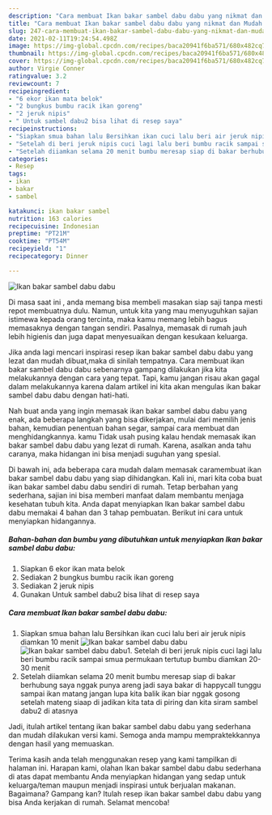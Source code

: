 ```yaml
---
description: "Cara membuat Ikan bakar sambel dabu dabu yang nikmat dan Mudah Dibuat"
title: "Cara membuat Ikan bakar sambel dabu dabu yang nikmat dan Mudah Dibuat"
slug: 247-cara-membuat-ikan-bakar-sambel-dabu-dabu-yang-nikmat-dan-mudah-dibuat
date: 2021-02-11T19:24:54.498Z
image: https://img-global.cpcdn.com/recipes/baca20941f6ba571/680x482cq70/ikan-bakar-sambel-dabu-dabu-foto-resep-utama.jpg
thumbnail: https://img-global.cpcdn.com/recipes/baca20941f6ba571/680x482cq70/ikan-bakar-sambel-dabu-dabu-foto-resep-utama.jpg
cover: https://img-global.cpcdn.com/recipes/baca20941f6ba571/680x482cq70/ikan-bakar-sambel-dabu-dabu-foto-resep-utama.jpg
author: Virgie Conner
ratingvalue: 3.2
reviewcount: 7
recipeingredient:
- "6 ekor ikan mata belok"
- "2 bungkus bumbu racik ikan goreng"
- "2 jeruk nipis"
- " Untuk sambel dabu2 bisa lihat di resep saya"
recipeinstructions:
- "Siapkan smua bahan lalu Bersihkan ikan cuci lalu beri air jeruk nipis diamkan 10 menit"
- "Setelah di beri jeruk nipis cuci lagi lalu beri bumbu racik sampai smua permukaan tertutup bumbu diamkan 20-30 menit"
- "Setelah diiamkan selama 20 menit bumbu meresap siap di bakar berhubung saya nggak punya areng jadi saya bakar di happycall tunggu sampai ikan matang jangan lupa kita balik ikan biar nggak gosong setelah mateng siaap di jadikan kita tata di piring dan kita siram sambel dabu2 di atasnya"
categories:
- Resep
tags:
- ikan
- bakar
- sambel

katakunci: ikan bakar sambel 
nutrition: 163 calories
recipecuisine: Indonesian
preptime: "PT21M"
cooktime: "PT54M"
recipeyield: "1"
recipecategory: Dinner

---
```



![Ikan bakar sambel dabu dabu](https://img-global.cpcdn.com/recipes/baca20941f6ba571/680x482cq70/ikan-bakar-sambel-dabu-dabu-foto-resep-utama.jpg)

Di masa  saat ini , anda memang bisa membeli masakan siap saji tanpa mesti repot membuatnya dulu. Namun, untuk kita yang mau menyuguhkan sajian istimewa kepada orang tercinta, maka kamu memang lebih bagus memasaknya dengan tangan sendiri. Pasalnya, memasak di rumah jauh lebih higienis dan juga dapat menyesuaikan dengan kesukaan keluarga.

Jika anda lagi mencari inspirasi resep ikan bakar sambel dabu dabu yang lezat dan mudah dibuat,maka di sinilah tempatnya. Cara membuat ikan bakar sambel dabu dabu  sebenarnya gampang dilakukan jika kita melakukannya dengan cara yang tepat. Tapi, kamu jangan risau akan gagal dalam melakukannya 
karena dalam artikel ini kita akan mengulas ikan bakar sambel dabu dabu dengan hati-hati.  



Nah buat anda yang ingin memasak ikan bakar sambel dabu dabu yang enak, ada beberapa langkah yang bisa dikerjakan, mulai dari memilih jenis bahan, kemudian penentuan bahan segar, sampai cara membuat dan menghidangkannya. kamu Tidak usah pusing kalau hendak memasak ikan bakar sambel dabu dabu yang lezat di rumah. Karena, asalkan anda  tahu caranya, maka hidangan ini bisa menjadi suguhan yang spesial.

Di bawah ini, ada beberapa cara mudah dalam memasak caramembuat ikan bakar sambel dabu dabu yang siap dihidangkan. Kali ini, mari kita coba buat ikan bakar sambel dabu dabu sendiri di rumah. Tetap berbahan yang sederhana, sajian ini bisa memberi manfaat dalam membantu menjaga kesehatan tubuh kita. Anda dapat menyiapkan Ikan bakar sambel dabu dabu memakai 4 bahan dan 3 tahap pembuatan. Berikut ini cara untuk menyiapkan hidangannya.

<!--inarticleads1-->

##### Bahan-bahan dan bumbu yang dibutuhkan untuk menyiapkan Ikan bakar sambel dabu dabu:

1. Siapkan 6 ekor ikan mata belok
1. Sediakan 2 bungkus bumbu racik ikan goreng
1. Sediakan 2 jeruk nipis
1. Gunakan  Untuk sambel dabu2 bisa lihat di resep saya




<!--inarticleads2-->

##### Cara membuat Ikan bakar sambel dabu dabu:

1. Siapkan smua bahan lalu Bersihkan ikan cuci lalu beri air jeruk nipis diamkan 10 menit
<img src="https://img-global.cpcdn.com/steps/21f2f837dc8e8154/160x128cq70/ikan-bakar-sambel-dabu-dabu-langkah-memasak-1-foto.jpg" alt="Ikan bakar sambel dabu dabu"><img src="https://img-global.cpcdn.com/steps/573efe06d4d60924/160x128cq70/ikan-bakar-sambel-dabu-dabu-langkah-memasak-1-foto.jpg" alt="Ikan bakar sambel dabu dabu">1. Setelah di beri jeruk nipis cuci lagi lalu beri bumbu racik sampai smua permukaan tertutup bumbu diamkan 20-30 menit
1. Setelah diiamkan selama 20 menit bumbu meresap siap di bakar berhubung saya nggak punya areng jadi saya bakar di happycall tunggu sampai ikan matang jangan lupa kita balik ikan biar nggak gosong setelah mateng siaap di jadikan kita tata di piring dan kita siram sambel dabu2 di atasnya




Jadi, itulah artikel tentang  ikan bakar sambel dabu dabu  yang sederhana dan mudah dilakukan versi kami. Semoga anda mampu mempraktekkannya dengan hasil yang memuaskan. 

Terima kasih anda telah menggunakan resep yang kami tampilkan di halaman ini. Harapan kami, olahan  Ikan bakar sambel dabu dabu sederhana di atas dapat membantu Anda menyiapkan hidangan yang sedap untuk keluarga/teman maupun menjadi inspirasi untuk berjualan makanan. Bagaimana? Gampang kan? Itulah resep ikan bakar sambel dabu dabu yang bisa Anda kerjakan di rumah. Selamat mencoba!

